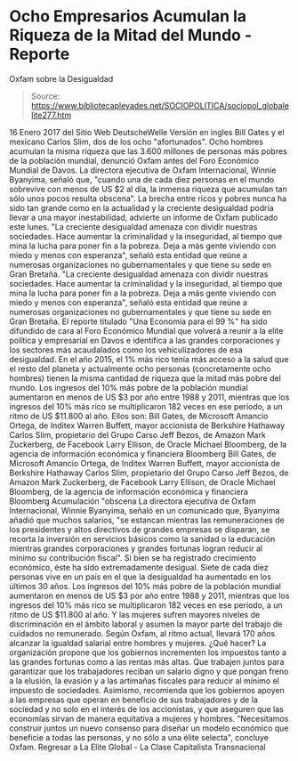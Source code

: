 # Ocho Empresarios Acumulan la Riqueza de la Mitad del Mundo - Reporte 
Oxfam sobre la Desigualdad

> Source: https://www.bibliotecapleyades.net/SOCIOPOLITICA/sociopol_globalelite277.htm

16 Enero 2017
del Sitio Web DeutscheWelle
Versión en ingles
Bill Gates y el mexicano Carlos Slim,
dos de los ocho "afortunados".
Ocho hombres acumulan la misma riqueza
que las 3.600 millones de personas más pobres
de la población mundial,
denunció Oxfam antes del
Foro Económico Mundial de Davos.
La directora ejecutiva de Oxfam Internacional, Winnie Byanyima, señaló que,
"cuando una de cada diez personas en el mundo sobrevive con menos de US $2 al día, la inmensa riqueza que acumulan tan sólo unos pocos resulta obscena".
La brecha entre ricos y pobres nunca ha sido tan grande como en la actualidad y la creciente desigualdad podría llevar a una mayor inestabilidad, advierte un informe de Oxfam publicado este lunes.
"La creciente desigualdad amenaza con dividir nuestras sociedades. Hace aumentar la criminalidad y la inseguridad, al tiempo que mina la lucha para poner fin a la pobreza. Deja a más gente viviendo con miedo y menos con esperanza", señaló esta entidad que reúne a numerosas organizaciones no gubernamentales y que tiene su sede en Gran Bretaña.
"La creciente desigualdad amenaza con dividir nuestras sociedades. Hace aumentar la criminalidad y la inseguridad, al tiempo que mina la lucha para poner fin a la pobreza.
Deja a más gente viviendo con miedo y menos con esperanza", señaló esta entidad que reúne a numerosas organizaciones no gubernamentales y que tiene su sede en Gran Bretaña.
El reporte titulado "Una Economía para el 99 %" ha sido difundido de cara al Foro Económico Mundial que volverá a reunir a la elite política y empresarial en Davos e identifica a las grandes corporaciones y los sectores más acaudalados como los vehiculizadores de esa desigualdad. En el año 2015, el 1% más rico tenía más acceso a la salud que el resto del planeta y actualmente ocho personas (concretamente ocho hombres) tienen la misma cantidad de riqueza que la mitad más pobre del mundo. Los ingresos del 10% más pobre de la población mundial aumentaron en menos de US $3 por año entre 1988 y 2011, mientras que los ingresos del 10% más rico se multiplicaron 182 veces en ese período, a un ritmo de US $11.800 al año. Ellos son:
Bill Gates, de Microsoft Amancio Ortega, de Inditex Warren Buffett, mayor accionista de Berkshire Hathaway Carlos Slim, propietario del Grupo Carso Jeff Bezos, de Amazon Mark Zuckerberg, de Facebook Larry Ellison, de Oracle Michael Bloomberg, de la agencia de información económica y financiera Bloomberg
Bill Gates, de Microsoft
Amancio Ortega, de Inditex
Warren Buffett, mayor accionista de Berkshire Hathaway
Carlos Slim, propietario del Grupo Carso
Jeff Bezos, de Amazon
Mark Zuckerberg, de Facebook
Larry Ellison, de Oracle
Michael Bloomberg, de la agencia de información económica y financiera Bloomberg
Acumulación "obscena
La directora ejecutiva de Oxfam Internacional, Winnie Byanyima, señaló en un comunicado que,
Byanyima añadió que muchos salarios,
"se estancan mientras las remuneraciones de los presidentes y altos directivos de grandes empresas se disparan, se recorta la inversión en servicios básicos como la sanidad o la educación mientras grandes corporaciones y grandes fortunas logran reducir al mínimo su contribución fiscal".
Si bien se ha registrado crecimiento económico, éste ha sido extremadamente desigual. Siete de cada diez personas vive en un país en el que la desigualdad ha aumentado en los últimos 30 años.
Los ingresos del 10% más pobre de la población mundial aumentaron en menos de US $3 por año entre 1988 y 2011, mientras que los ingresos del 10% más rico se multiplicaron 182 veces en ese período, a un ritmo de US $11.800 al año. Y las mujeres sufren mayores niveles de discriminación en el ámbito laboral y asumen la mayor parte del trabajo de cuidados no remunerado.
Según Oxfam, al ritmo actual, llevará 170 años alcanzar la igualdad salarial entre hombres y mujeres.
¿Qué hacer?
La organización propone que los gobiernos incrementen los impuestos tanto a las grandes fortunas como a las rentas más altas.
Que trabajen juntos para garantizar que los trabajadores reciban un salario digno y que pongan freno a la elusión, la evasión y a las artimañas fiscales para reducir al mínimo el impuesto de sociedades. Asimismo, recomienda que los gobiernos apoyen a las empresas que operan en beneficio de sus trabajadores y de la sociedad y no solo en el interés de los accionistas, y que aseguren que las economías sirvan de manera equitativa a mujeres y hombres.
"Necesitamos construir juntos un nuevo consenso para diseñar un modelo económico que beneficie a todas las personas, y no sólo a una élite selecta", concluye Oxfam.
Regresar a La Elite Global - La Clase Capitalista Transnacional
